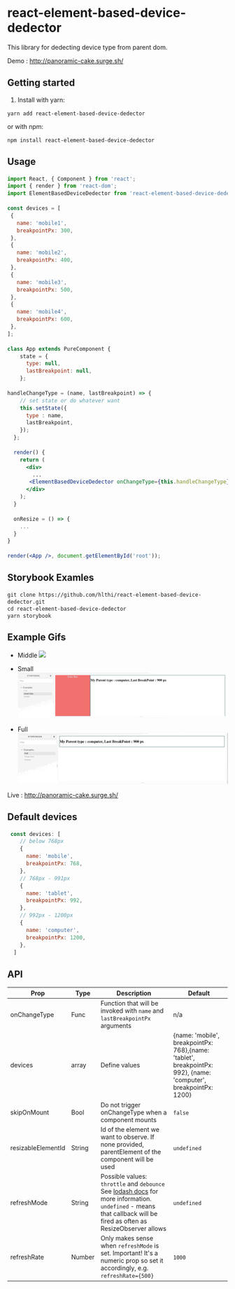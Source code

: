 # react-element-based-device-dedector

This library for dedecting device type from parent dom.

Demo : http://panoramic-cake.surge.sh/

 ## Getting started
 
 1.  Install with yarn:
 
 ```shell
 yarn add react-element-based-device-dedector
 ```
 
 or with npm:
 
 ```shell
 npm install react-element-based-device-dedector
 ```
 
 ## Usage
 
 ```jsx
 import React, { Component } from 'react';
 import { render } from 'react-dom';
 import ElementBasedDeviceDedector from 'react-element-based-device-dedector';

const devices = [
  {
    name: 'mobile1',
    breakpointPx: 300,
  },
  {
    name: 'mobile2',
    breakpointPx: 400,
  },
  {
    name: 'mobile3',
    breakpointPx: 500,
  },
  {
    name: 'mobile4',
    breakpointPx: 600,
  },
];
 
 class App extends PureComponent {
     state = {
       type: null,
       lastBreakpoint: null,
     };
 
 handleChangeType = (name, lastBreakpoint) => {
     // set state or do whatever want
     this.setState({
       type : name,
       lastBreakpoint,
     });
   };
   
   render() {
     return (
       <div>
         ...
        <ElementBasedDeviceDedector onChangeType={this.handleChangeType} devices={devices}/>
       </div>
     );
   }
 
   onResize = () => {
     ...
   }
 }
 
 render(<App />, document.getElementById('root'));
 ```
 
## Storybook Examles
  ```shell
  git clone https://github.com/hlthi/react-element-based-device-dedector.git
  cd react-element-based-device-dedector
  yarn storybook
  ```
  
## Example Gifs
  - Middle
![](middle.gif)
  
  - Small
![](small.gif)
   
  - Full
![](full.gif)
 
Live : http://panoramic-cake.surge.sh/

## Default devices
```javascript
 const devices: [
    // below 768px
    {
      name: 'mobile',
      breakpointPx: 768,
    },
    // 768px - 991px
    {
      name: 'tablet',
      breakpointPx: 992,
    },
    // 992px - 1200px
    {
      name: 'computer',
      breakpointPx: 1200,
    },
  ]
   ```
 
 ## API
 
 | Prop               | Type   | Description                                                                                                                                                                                            | Default     |
 | ------------------ | ------ | ------------------------------------------------------------------------------------------------------------------------------------------------------------------------------------------------------ | ----------- |
 | onChangeType       | Func   | Function that will be invoked with `name` and `lastBreakpointPx` arguments                                                                                                                                      | n/a         |
 | devices            | array  | Define values|    {name: 'mobile', breakpointPx: 768},{name: 'tablet', breakpointPx: 992},  {name: 'computer', breakpointPx: 1200}|
 | skipOnMount        | Bool   | Do not trigger onChangeType when a component mounts                                                                                                                                                        | `false`     |
 | resizableElementId | String | Id of the element we want to observe. If none provided, parentElement of the component will be used                                                                                                    | `undefined` |
 | refreshMode        | String | Possible values: `throttle` and `debounce` See [lodash docs](https://lodash.com/docs#debounce) for more information. `undefined` - means that callback will be fired as often as ResizeObserver allows | `undefined` |
 | refreshRate        | Number | Only makes sense when `refreshMode` is set. Important! It's a numeric prop so set it accordingly, e.g. `refreshRate={500}`                                                                             | `1000`      |
